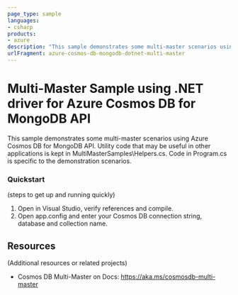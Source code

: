 ```yaml
---
page_type: sample
languages:
- csharp
products:
- azure
description: "This sample demonstrates some multi-master scenarios using Azure Cosmos DB for MongoDB API."
urlFragment: azure-cosmos-db-mongodb-dotnet-multi-master
---
```


# Multi-Master Sample using .NET driver for Azure Cosmos DB for MongoDB API

This sample demonstrates some multi-master scenarios using Azure Cosmos DB for MongoDB API.
Utility code that may be useful in other applications is kept in MultiMasterSamples\Helpers.cs.
Code in Program.cs is specific to the demonstration scenarios.


### Quickstart
(steps to get up and running quickly)

1. Open in Visual Studio, verify references and compile.
2. Open app.config and enter your Cosmos DB connection string, database and collection name.



## Resources

(Additional resources or related projects)

- Cosmos DB Multi-Master on Docs: https://aka.ms/cosmosdb-multi-master

